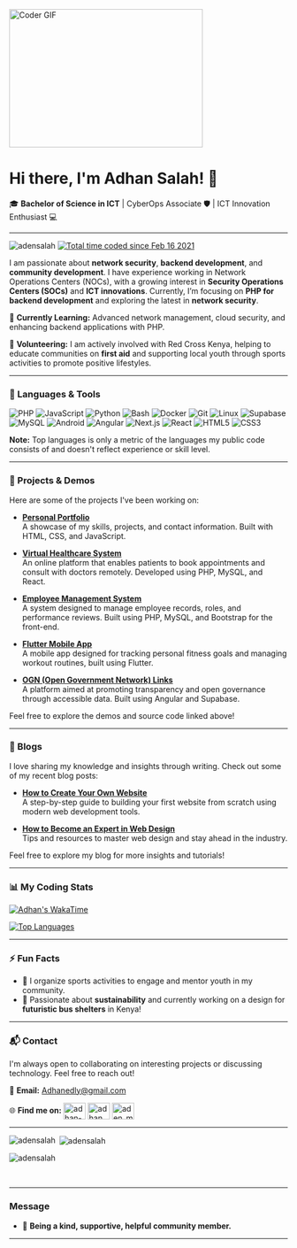 
<img alt="Coder GIF" height=250 width=350 src="https://images.squarespace-cdn.com/content/v1/5769fc401b631bab1addb2ab/1541580611624-TE64QGKRJG8SWAIUS7NS/ke17ZwdGBToddI8pDm48kPoswlzjSVMM-SxOp7CV59BZw-zPPgdn4jUwVcJE1ZvWQUxwkmyExglNqGp0IvTJZamWLI2zvYWH8K3-s_4yszcp2ryTI0HqTOaaUohrI8PI6FXy8c9PWtBlqAVlUS5izpdcIXDZqDYvprRqZ29Pw0o/coding-freak.gif" />

# Hi there, I'm Adhan Salah! 👋

🎓 **Bachelor of Science in ICT** | CyberOps Associate 🛡️ | ICT Innovation Enthusiast 💻

---

<p align="left"> <img src="https://komarev.com/ghpvc/?username=adensalah&label=Profile%20views&color=0e75b6&style=flat" alt="adensalah" />
<a href="https://wakatime.com/@df967e37-60ce-422d-b1a1-a2f30f27fd7d"><img src="https://wakatime.com/badge/user/df967e37-60ce-422d-b1a1-a2f30f27fd7d.svg" alt="Total time coded since Feb 16 2021" /></a>

I am passionate about **network security**, **backend development**, and **community development**. I have experience working in Network Operations Centers (NOCs), with a growing interest in **Security Operations Centers (SOCs)** and **ICT innovations**. Currently, I’m focusing on **PHP for backend development** and exploring the latest in **network security**.

🌱 **Currently Learning:** Advanced network management, cloud security, and enhancing backend applications with PHP.

🤝 **Volunteering:** I am actively involved with Red Cross Kenya, helping to educate communities on **first aid** and supporting local youth through sports activities to promote positive lifestyles.

---

### 🔧 Languages & Tools
![PHP](https://img.shields.io/badge/-PHP-777BB4?logo=php&logoColor=white&style=flat)
![JavaScript](https://img.shields.io/badge/-JavaScript-F7DF1E?logo=javascript&logoColor=black&style=flat)
![Python](https://img.shields.io/badge/-Python-3776AB?logo=python&logoColor=white&style=flat)
![Bash](https://img.shields.io/badge/-Bash-4EAA25?logo=gnu-bash&logoColor=white&style=flat)
![Docker](https://img.shields.io/badge/-Docker-2496ED?logo=docker&logoColor=white&style=flat)
![Git](https://img.shields.io/badge/-Git-F05032?logo=git&logoColor=white&style=flat)
![Linux](https://img.shields.io/badge/-Linux-FCC624?logo=linux&logoColor=black&style=flat)
![Supabase](https://img.shields.io/badge/-Supabase-3ECF8E?logo=supabase&logoColor=white&style=flat)
![MySQL](https://img.shields.io/badge/-MySQL-4479A1?logo=mysql&logoColor=white&style=flat)
![Android](https://img.shields.io/badge/-Android-3DDC84?logo=android&logoColor=white&style=flat)
![Angular](https://img.shields.io/badge/-Angular-DD0031?logo=angular&logoColor=white&style=flat)
![Next.js](https://img.shields.io/badge/-Next.js-000000?logo=nextdotjs&logoColor=white&style=flat)
![React](https://img.shields.io/badge/-React-61DAFB?logo=react&logoColor=black&style=flat)
![HTML5](https://img.shields.io/badge/-HTML5-E34F26?logo=html5&logoColor=white&style=flat)
![CSS3](https://img.shields.io/badge/-CSS3-1572B6?logo=css3&logoColor=white&style=flat)

<b>Note:</b> Top languages is only a metric of the languages my public code consists of and doesn't reflect experience or skill level.

---

### 🚀 Projects & Demos

Here are some of the projects I've been working on:

- **[Personal Portfolio](https://adensalah.github.io/ams/)**  
  A showcase of my skills, projects, and contact information. Built with HTML, CSS, and JavaScript.

- **[Virtual Healthcare System](https://yourhealthcareproject.com)**  
  An online platform that enables patients to book appointments and consult with doctors remotely. Developed using PHP, MySQL, and React.

- **[Employee Management System](https://github.com/adensalah/EmployeesManagement)**  
  A system designed to manage employee records, roles, and performance reviews. Built using PHP, MySQL, and Bootstrap for the front-end.

- **[Flutter Mobile App](https://github.com/adensalah/flutter-project)**  
  A mobile app designed for tracking personal fitness goals and managing workout routines, built using Flutter.

- **[OGN (Open Government Network) Links](https://your-ogn-project-link.com)**  
  A platform aimed at promoting transparency and open governance through accessible data. Built using Angular and Supabase.

Feel free to explore the demos and source code linked above!

---

### 📝 Blogs

I love sharing my knowledge and insights through writing. Check out some of my recent blog posts:

- **[How to Create Your Own Website](https://adensalah.hashnode.dev/how-to-create-your-own-website)**  
  A step-by-step guide to building your first website from scratch using modern web development tools.

- **[How to Become an Expert in Web Design](https://adensalah.hashnode.dev/how-to-become-an-expert-in-web-design)**  
  Tips and resources to master web design and stay ahead in the industry.

Feel free to explore my blog for more insights and tutorials!

---


### 📊 My Coding Stats

<!-- WakaTime -->
[![Adhan's WakaTime](https://github-readme-stats.vercel.app/api/wakatime?username=adensalah&layout=compact)](https://wakatime.com/@adensalah)

<!-- Most Used Languages -->
[![Top Languages](https://github-readme-stats.vercel.app/api/top-langs/?username=adensalah&layout=compact)](https://github.com/adensalah)

---

### ⚡ Fun Facts
- 🏀 I organize sports activities to engage and mentor youth in my community.
- 🌱 Passionate about **sustainability** and currently working on a design for **futuristic bus shelters** in Kenya!

---

### 📬 Contact

I'm always open to collaborating on interesting projects or discussing technology. Feel free to reach out!

📧 **Email:** [Adhanedly@gmail.com](mailto:Adhanedly@gmail.com) <br>

🌐 **Find me on:** 
<a href="https://linkedin.com/in/adhan-moge" target="blank"><img align="center" src="https://raw.githubusercontent.com/rahuldkjain/github-profile-readme-generator/master/src/images/icons/Social/linked-in-alt.svg" alt="adhan-moge" height="30" width="40" /></a>
<a href="https://instagram.com/adhan_moge" target="blank"><img align="center" src="https://raw.githubusercontent.com/rahuldkjain/github-profile-readme-generator/master/src/images/icons/Social/instagram.svg" alt="adhan_moge" height="30" width="40" /></a>
<a href="https://twitter.com/aden_moge" target="blank"><img align="center" src="https://raw.githubusercontent.com/rahuldkjain/github-profile-readme-generator/master/src/images/icons/Social/twitter.svg" alt="aden_moge" height="30" width="40" /></a>

---

<p><img align="left" src="https://github-readme-stats.vercel.app/api/top-langs?username=adensalah&show_icons=true&locale=en&layout=compact" alt="adensalah" /></p>

<p>&nbsp;<img align="center" src="https://github-readme-stats.vercel.app/api?username=adensalah&show_icons=true&locale=en" alt="adensalah" /></p>

<p><img align="center" src="https://github-readme-streak-stats.herokuapp.com/?user=adensalah&" alt="adensalah" /></p>
<br>

---

### Message

- 💖 **Being a kind, supportive, helpful community member.**

---

